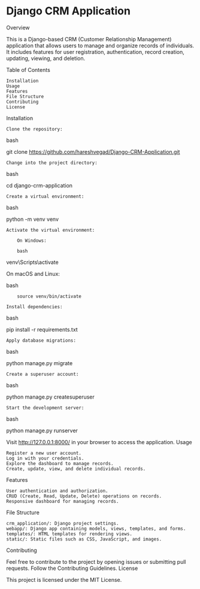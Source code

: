 # Django CRM Application

Overview

This is a Django-based CRM (Customer Relationship Management) application that allows users to manage and organize records of individuals. It includes features for user registration, authentication, record creation, updating, viewing, and deletion.

Table of Contents

    Installation
    Usage
    Features
    File Structure
    Contributing
    License

Installation

    Clone the repository:

bash

git clone https://github.com/hareshvegad/Django-CRM-Application.git

    Change into the project directory:

bash

cd django-crm-application

    Create a virtual environment:

bash

python -m venv venv

    Activate the virtual environment:

        On Windows:

        bash

venv\Scripts\activate

On macOS and Linux:

bash

        source venv/bin/activate

    Install dependencies:

bash

pip install -r requirements.txt

    Apply database migrations:

bash

python manage.py migrate

    Create a superuser account:

bash

python manage.py createsuperuser

    Start the development server:

bash

python manage.py runserver

Visit http://127.0.0.1:8000/ in your browser to access the application.
Usage

    Register a new user account.
    Log in with your credentials.
    Explore the dashboard to manage records.
    Create, update, view, and delete individual records.

Features

    User authentication and authorization.
    CRUD (Create, Read, Update, Delete) operations on records.
    Responsive dashboard for managing records.

File Structure

    crm_application/: Django project settings.
    webapp/: Django app containing models, views, templates, and forms.
    templates/: HTML templates for rendering views.
    static/: Static files such as CSS, JavaScript, and images.

Contributing

Feel free to contribute to the project by opening issues or submitting pull requests. Follow the Contributing Guidelines.
License

This project is licensed under the MIT License.